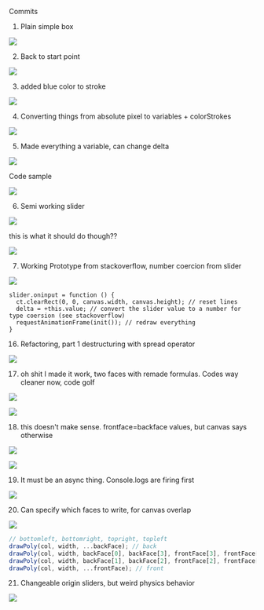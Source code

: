 Commits

1. Plain simple box

![](https://i.imgur.com/sdIzbRR.png)

2. Back to start point

![](https://i.imgur.com/1ycrMzz.png)

3. added blue color to stroke

![](https://i.imgur.com/Z5VJ6JU.png)

4. Converting things from absolute pixel to variables + colorStrokes

![](https://i.imgur.com/N7eIygq.png)

5. Made everything a variable, can change delta

![](https://i.imgur.com/XvXA8YJ.png)

Code sample

![](https://i.imgur.com/Zk6JyQk.png)

6. Semi working slider

![](https://i.imgur.com/3Dzzojg.gif)

this is what it should do though??

![](https://i.imgur.com/BLFQngZ.png)

7. Working Prototype from stackoverflow, number coercion from slider

![](https://i.imgur.com/XU4AozG.gif)

```
slider.oninput = function () {
  ct.clearRect(0, 0, canvas.width, canvas.height); // reset lines
  delta = +this.value; // convert the slider value to a number for type coersion (see stackoverflow)
  requestAnimationFrame(init()); // redraw everything
}
```

16. Refactoring, part 1 destructuring with spread operator

![](https://i.imgur.com/JnxL44Q.png)

17. oh shit I made it work, two faces with remade formulas. Codes way cleaner now, code golf

![](https://i.imgur.com/8LxmBuh.png)

![](https://i.imgur.com/6LXc7NM.png)

18. this doesn't make sense. frontface=backface values, but canvas says otherwise

![](https://i.imgur.com/887DWnI.png)

![](https://i.imgur.com/bJS5UTi.png)

19. It must be an async thing. Console.logs are firing first

![](https://i.imgur.com/DsQHmTt.png)

20. Can specify which faces to write, for canvas overlap

![](https://i.imgur.com/TmAmaU8.gif)

```javascript
// bottomleft, bottomright, topright, topleft
drawPoly(col, width, ...backFace); // back
drawPoly(col, width, backFace[0], backFace[3], frontFace[3], frontFace[0]); // left
drawPoly(col, width, backFace[1], backFace[2], frontFace[2], frontFace[1]); // right
drawPoly(col, width, ...frontFace); // front
```

21. Changeable origin sliders, but weird physics behavior

![](https://i.imgur.com/6cMk9SZ.gif)